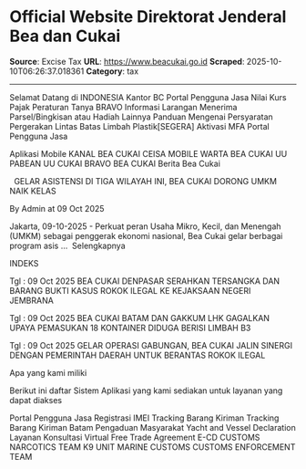 # Official Website Direktorat Jenderal Bea dan Cukai

**Source**: Excise Tax
**URL**: https://www.beacukai.go.id
**Scraped**: 2025-10-10T06:26:37.018361
**Category**: tax

---

Selamat Datang di INDONESIA
Kantor BC
Portal Pengguna Jasa
Nilai Kurs Pajak
Peraturan
Tanya
BRAVO
Informasi 
Larangan Menerima Parsel/Bingkisan atau Hadiah Lainnya Panduan Mengenai Persyaratan Pergerakan Lintas Batas Limbah Plastik[SEGERA] Aktivasi MFA Portal Pengguna Jasa






Aplikasi Mobile
KANAL BEA CUKAI
CEISA MOBILE
WARTA BEA CUKAI
UU PABEAN
UU CUKAI
BRAVO BEA CUKAI
Berita Bea Cukai

  GELAR ASISTENSI DI TIGA WILAYAH INI, BEA CUKAI DORONG UMKM NAIK KELAS

By Admin at 09 Oct 2025


Jakarta, 09-10-2025 - Perkuat peran Usaha Mikro, Kecil, dan Menengah (UMKM) sebagai penggerak ekonomi nasional, Bea Cukai gelar berbagai program asis ...  Selengkapnya

INDEKS

Tgl : 09 Oct 2025
BEA CUKAI DENPASAR SERAHKAN TERSANGKA DAN BARANG BUKTI KASUS ROKOK ILEGAL KE KEJAKSAAN NEGERI JEMBRANA

Tgl : 09 Oct 2025
BEA CUKAI BATAM DAN GAKKUM LHK GAGALKAN UPAYA PEMASUKAN 18 KONTAINER DIDUGA BERISI LIMBAH B3

Tgl : 09 Oct 2025
GELAR OPERASI GABUNGAN, BEA CUKAI JALIN SINERGI DENGAN PEMERINTAH DAERAH UNTUK BERANTAS ROKOK ILEGAL

Apa yang kami miliki

Berikut ini daftar Sistem Aplikasi yang kami sediakan untuk layanan yang dapat diakses

Portal Pengguna Jasa
Registrasi IMEI
Tracking Barang Kiriman
Tracking Barang Kiriman Batam
Pengaduan Masyarakat
Yacht and Vessel Declaration
Layanan Konsultasi Virtual
Free Trade Agreement
E-CD
CUSTOMS NARCOTICS TEAM
K9 UNIT
MARINE CUSTOMS
CUSTOMS ENFORCEMENT TEAM
